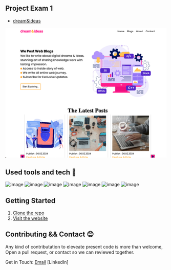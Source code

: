 ## Project Exam 1

- [dream&ideas](https://dreamandideas.netlify.app)

![image](https://github.com/Noroff-FEU-Assignments/project-exam-1-codeitR/blob/main/assets/website.png)

## Used tools and tech 🔧

![image](https://img.shields.io/badge/Tool-figma-%23F24E1E?style=flat-square&logo=figma&logoColor=blue)
![image](https://img.shields.io/badge/Tool-Visual_Studio_Code-%23007ACC?style=flat-square&logo=visual-studio-code)
![image](https://img.shields.io/badge/Code-HTML5-%23E34F26?style=flat-square&logo=html5)
![image](https://img.shields.io/badge/Code-JavaScript-%23F7DF1E?style=flat-square&logo=javascript)
![image](https://img.shields.io/badge/Code-CSS3-%231572B6?style=flat-square&logo=css3)
![image](https://img.shields.io/badge/Tool-Netlify-%2338B2AC?style=flat-square&logo=netlify)
![image](https://img.shields.io/badge/Tool-WPRestAPI-%2338B2AC?style=flat-square&logo=RESTAPI)

## Getting Started

1. [Clone the repo](https://github.com/Noroff-FEU-Assignments/project-exam-1-codeitR)
2. [Visit the website](https://dreamandideas.netlify.app/)

## Contributing && Contact 😊

Any kind of contributation to eleveate present code is more than welcome, Open a pull request, or contact so we can reviewed together.

Get in Touch:
[Email](mailto:glenn.andre.kristiansen@gmail.com)
[LinkedIn]
